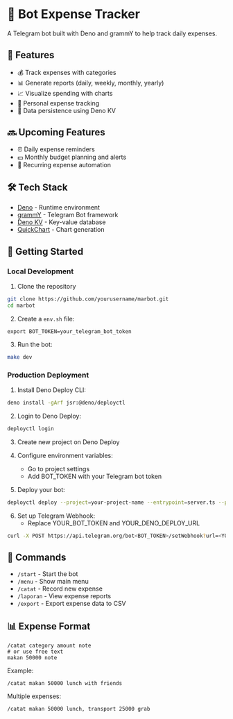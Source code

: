 # 🤖 Bot Expense Tracker

A Telegram bot built with Deno and grammY to help track daily expenses.

## 🌟 Features

- 💰 Track expenses with categories
- 📊 Generate reports (daily, weekly, monthly, yearly)
- 📈 Visualize spending with charts
- 👤 Personal expense tracking
- 💾 Data persistence using Deno KV

## 🔜 Upcoming Features

- ⏰ Daily expense reminders
- 💵 Monthly budget planning and alerts
- 🔄 Recurring expense automation

## 🛠️ Tech Stack

- [Deno](https://deno.land/) - Runtime environment
- [grammY](https://grammy.dev/) - Telegram Bot framework
- [Deno KV](https://deno.com/kv) - Key-value database
- [QuickChart](https://quickchart.io/) - Chart generation

## 🚀 Getting Started

### Local Development

1. Clone the repository

```bash
git clone https://github.com/yourusername/marbot.git
cd marbot
```

2. Create a `env.sh` file:

```env
export BOT_TOKEN=your_telegram_bot_token
```

3. Run the bot:

```bash
make dev
```

### Production Deployment

1. Install Deno Deploy CLI:

```bash
deno install -gArf jsr:@deno/deployctl
```

2. Login to Deno Deploy:

```bash
deployctl login
```

3. Create new project on Deno Deploy
4. Configure environment variables:

   - Go to project settings
   - Add BOT_TOKEN with your Telegram bot token
5. Deploy your bot:

```bash
deployctl deploy --project=your-project-name --entrypoint=server.ts --prod
```

6. Set up Telegram Webhook:
   - Replace YOUR_BOT_TOKEN and YOUR_DENO_DEPLOY_URL

```bash
curl -X POST https://api.telegram.org/bot<BOT_TOKEN>/setWebhook?url=<YOUR_DENO_DEPLOY_URL>/<BOT_TOKEN>
```

## 📝 Commands

- `/start` - Start the bot
- `/menu` - Show main menu
- `/catat` - Record new expense
- `/laporan` - View expense reports
- `/export` - Export expense data to CSV

## 📊 Expense Format

```
/catat category amount note 
# or use free text
makan 50000 note
```

Example:

```
/catat makan 50000 lunch with friends
```

Multiple expenses:

```
/catat makan 50000 lunch, transport 25000 grab
```

